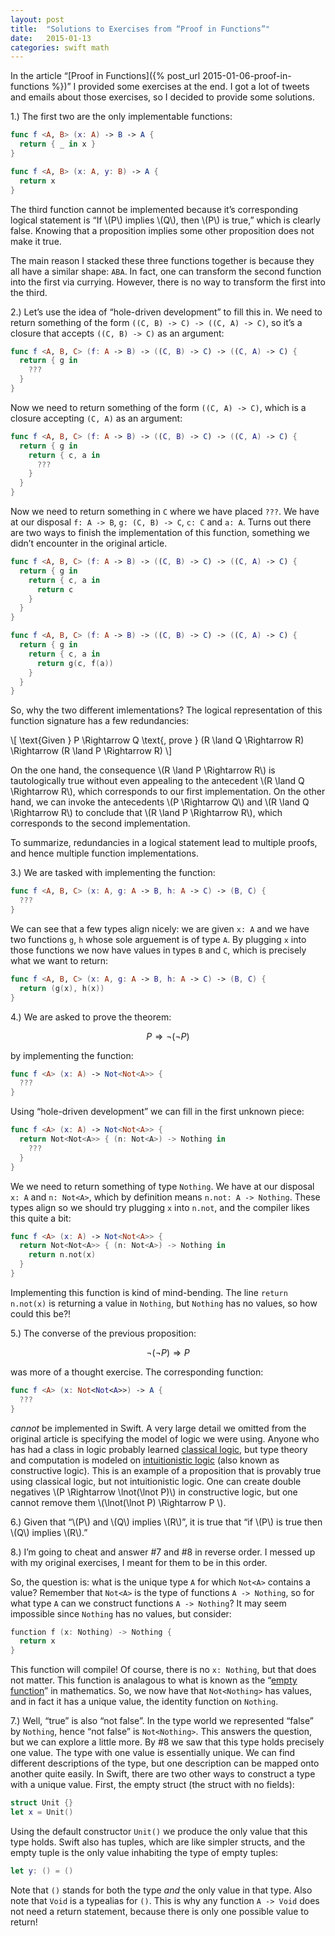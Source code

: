 ```yaml
---
layout: post
title:  "Solutions to Exercises from “Proof in Functions”"
date:   2015-01-13
categories: swift math
---
```


In the article “[Proof in Functions]({% post_url 2015-01-06-proof-in-functions %})” I provided some exercises at the end. I got a lot of tweets and emails about those exercises, so I decided to provide some solutions.

1.) The first two are the only implementable functions:

```swift
func f <A, B> (x: A) -> B -> A {
  return { _ in x }
}

func f <A, B> (x: A, y: B) -> A {
  return x
}
```

The third function cannot be implemented because it’s corresponding logical statement is “If \\(P\\) implies \\(Q\\), then \\(P\\) is true,” which is clearly false. Knowing that a proposition implies some other proposition does not make it true.

The main reason I stacked these three functions together is because they all have a similar shape: `ABA`. In fact, one can transform the second function into the first via currying. However, there is no way to transform the first into the third.

2.) Let’s use the idea of “hole-driven development” to fill this in. We need to return something of the form `((C, B) -> C) -> ((C, A) -> C)`, so it’s a closure that accepts `((C, B) -> C)` as an argument:

```swift
func f <A, B, C> (f: A -> B) -> ((C, B) -> C) -> ((C, A) -> C) {
  return { g in
    ???
  }
}
```

Now we need to return something of the form `((C, A) -> C)`, which is a closure accepting `(C, A)` as an argument:

```swift
func f <A, B, C> (f: A -> B) -> ((C, B) -> C) -> ((C, A) -> C) {
  return { g in
    return { c, a in
      ???
    }
  }
}
```

Now we need to return something in `C` where we have placed `???`. We have at our disposal `f: A -> B`, `g: (C, B) -> C`, `c: C` and `a: A`. Turns out there are two ways to finish the implementation of this function, something we didn’t encounter in the original article.

```swift
func f <A, B, C> (f: A -> B) -> ((C, B) -> C) -> ((C, A) -> C) {
  return { g in
    return { c, a in
      return c
    }
  }
}

func f <A, B, C> (f: A -> B) -> ((C, B) -> C) -> ((C, A) -> C) {
  return { g in
    return { c, a in
      return g(c, f(a))
    }
  }
}
```

So, why the two different imlementations? The logical representation of this function signature has a few redundancies:

\\[
  \text{Given } P \Rightarrow Q \text{, prove } (R \land Q \Rightarrow R) \Rightarrow (R \land P \Rightarrow R)
\\]

On the one hand, the consequence \\(R \land P \Rightarrow R\\) is tautologically true without even appealing to the antecedent \\(R \land Q \Rightarrow R\\), which corresponds to our first implementation. On the other hand, we can invoke the antecedents \\(P \Rightarrow Q\\) and \\(R \land Q \Rightarrow R\\) to conclude that \\(R \land P \Rightarrow R\\), which corresponds to the second implementation.

To summarize, redundancies in a logical statement lead to multiple proofs, and hence multiple function implementations.

3.) We are tasked with implementing the function:

```swift
func f <A, B, C> (x: A, g: A -> B, h: A -> C) -> (B, C) {
  ???
}
```

We can see that a few types align nicely: we are given `x: A` and we have two functions `g`, `h` whose sole arguement is of type `A`. By plugging `x` into those functions we now have values in types `B` and `C`, which is precisely what we want to return:

```swift
func f <A, B, C> (x: A, g: A -> B, h: A -> C) -> (B, C) {
  return (g(x), h(x))
}
```

4.) We are asked to prove the theorem:

$$ P \Rightarrow \lnot(\lnot P) $$

by implementing the function:

```swift
func f <A> (x: A) -> Not<Not<A>> {
  ???
}
```

Using “hole-driven development” we can fill in the first unknown piece:

```swift
func f <A> (x: A) -> Not<Not<A>> {
  return Not<Not<A>> { (n: Not<A>) -> Nothing in
    ???
  }
}
```

We we need to return something of type `Nothing`. We have at our disposal `x: A` and `n: Not<A>`, which by definition means `n.not: A -> Nothing`. These types align so we should try plugging `x` into `n.not`, and the compiler likes this quite a bit:

```swift
func f <A> (x: A) -> Not<Not<A>> {
  return Not<Not<A>> { (n: Not<A>) -> Nothing in
    return n.not(x)
  }
}
```

Implementing this function is kind of mind-bending. The line `return n.not(x)` is returning a value in `Nothing`, but `Nothing` has no values, so how could this be?!

5.) The converse of the previous proposition:

$$ \lnot(\lnot P) \Rightarrow P $$

was more of a thought exercise. The corresponding function:

```swift
func f <A> (x: Not<Not<A>>) -> A {
  ???
}
```

*cannot* be implemented in Swift. A very large detail we omitted from the original article is specifying the model of logic we were using. Anyone who has had a class in logic probably learned [classical logic](http://en.wikipedia.org/wiki/Classical_logic), but type theory and computation is modeled on [intuitionistic logic](http://en.wikipedia.org/wiki/Intuitionistic_logic) (also known as constructive logic). This is an example of a proposition that is provably true using classical logic, but not intuitionistic logic. One can create double negatives \\(P \Rightarrow \lnot(\lnot P)\\) in constructive logic, but one cannot remove them \\(\lnot(\lnot P) \Rightarrow P \\).

6.) Given that “\\(P\\) and \\(Q\\) implies \\(R\\)”, it is true that “if \\(P\\) is true then \\(Q\\) implies \\(R\\).”

8.) I’m going to cheat and answer #7 and #8 in reverse order. I messed up with my original exercises, I meant for them to be in this order.

So, the question is: what is the unique type `A` for which `Not<A>` contains a value? Remember that `Not<A>` is the type of functions `A -> Nothing`, so for what type `A` can we construct functions `A -> Nothing`? It may seem impossible since `Nothing` has no values, but consider:

```swift
function f (x: Nothing) -> Nothing {
  return x
}
```

This function will compile! Of course, there is no `x: Nothing`, but that does not matter. This function is analagous to what is known as the “[empty function](http://en.wikipedia.org/wiki/Empty_function)” in mathematics. So, we now have that `Not<Nothing>` has values, and in fact it has a unique value, the identity function on `Nothing`.

7.) Well, “true” is also “not false”. In the type world we represented “false” by `Nothing`, hence “not false” is `Not<Nothing>`. This answers the question, but we can explore a little more. By #8 we saw that this type holds precisely one value. The type with one value is essentially unique. We can find different descriptions of the type, but one description can be mapped onto another quite easily. In Swift, there are two other ways to construct a type with a unique value. First, the empty struct (the struct with no fields):

```swift
struct Unit {}
let x = Unit()
```

Using the default constructor `Unit()` we produce the only value that this type holds. Swift also has tuples, which are like simpler structs, and the empty tuple is the only value inhabiting the type of empty tuples:

```swift
let y: () = ()
```

Note that `()` stands for both the type *and* the only value in that type. Also note that `Void` is a typealias for `()`. This is why any function `A -> Void` does not need a return statement, because there is only one possible value to return!
